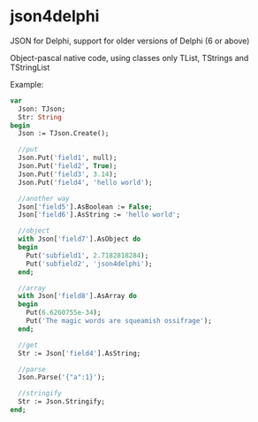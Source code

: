 json4delphi
===========

JSON for Delphi, support for older versions of Delphi (6 or above)

Object-pascal native code, using classes only TList, TStrings and TStringList

Example:

```pascal
var
  Json: TJson;
  Str: String
begin
  Json := TJson.Create();

  //put
  Json.Put('field1', null);
  Json.Put('field2', True);
  Json.Put('field3', 3.14);
  Json.Put('field4', 'hello world');

  //another way
  Json['field5'].AsBoolean := False;
  Json['field6'].AsString := 'hello world';

  //object
  with Json['field7'].AsObject do
  begin
    Put('subfield1', 2.7182818284);
    Put('subfield2', 'json4delphi');
  end;

  //array
  with Json['field8'].AsArray do
  begin
    Put(6.6260755e-34);
    Put('The magic words are squeamish ossifrage');
  end;

  //get
  Str := Json['field4'].AsString;

  //parse
  Json.Parse('{"a":1}');

  //stringify
  Str := Json.Stringify;
end;
```
